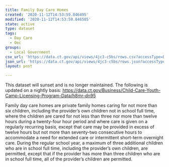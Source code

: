 ```yaml
---
title: Family Day Care Homes
created: '2020-11-12T14:53:59.846495'
modified: '2020-11-12T14:53:59.846505'
state: active
type: dataset
tags:
  - Day Care
  - Oec
groups:
  - Local Government
csv_url: 'https://data.ct.gov/api/views/4jc3-c5bs/rows.csv?accessType=DOWNLOAD'
json_url: 'https://data.ct.gov/api/views/4jc3-c5bs/rows.json?accessType=DOWNLOAD'
layout: post

---
```

This dataset will sunset and is no longer maintained. The following is updated on a nightly basis:
https://data.ct.gov/Business/Child-Care-Youth-Camp-Licensing-Program-Data/h8mr-dn95

Family day care homes are private family homes caring for not more than six children, including the provider’s own children not in school full time, where the children are cared for not less than three nor more than twelve hours during a twenty-four hour period and where care is given on a regularly recurring basis, except that care may be provided in excess of twelve hours but not more than seventy-two consecutive hours to accommodate a need for extended care or intermittent short-term overnight care. During the regular school year, a maximum of three additional children who are in school full time, including the provider’s own children, are permitted, except that if the provider has more than three children who are in school full time, all of the provider’s children are permitted.
